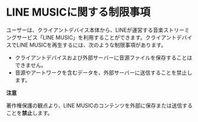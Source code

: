 # LINE MUSICに関する制限事項
ユーザーは、クライアントデバイス本体から、LINEが運営する音楽ストリーミングサービス「LINE MUSIC」を利用することができます。クライアントデバイスでLINE MUSICを再生するには、次のような制限事項があります。

* クライアントデバイスおよび外部サーバーに音源ファイルを保存することはできません。
* 音源やアートワークを含むデータを、外部サーバーに送信することを禁止します。

<div class="warning">
  <p><strong>注意</strong></p>
  <p>著作権保護の観点より、LINE MUSICのコンテンツを外部に保存または送信することを<strong>禁止</strong>します。</p>
</div>
